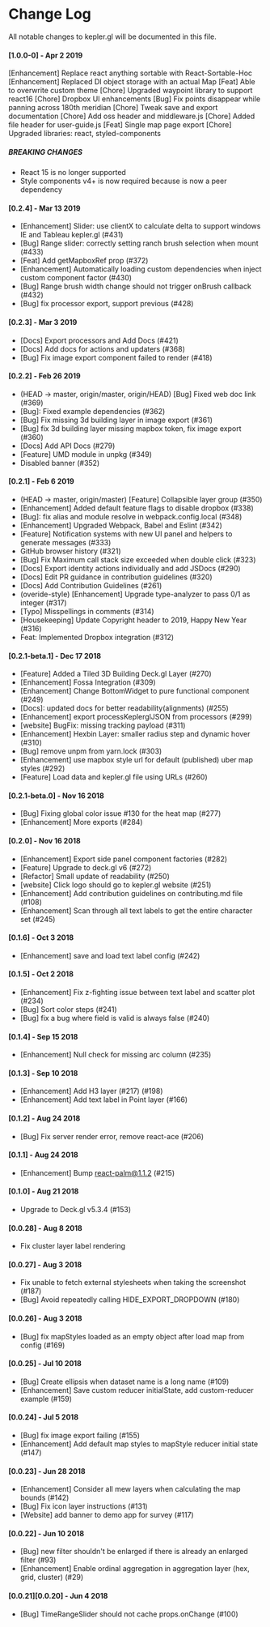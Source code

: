 # Change Log

All notable changes to kepler.gl will be documented in this file.

<!--
Each version should:
  List its release date in the above format.
  Group changes to describe their impact on the project, as follows:
  Added for new features.
  Changed for changes in existing functionality.
  Deprecated for once-stable features removed in upcoming releases.
  Removed for deprecated features removed in this release.
  Fixed for any bug fixes.
  Security to invite users to upgrade in case of vulnerabilities.
Ref: http://keepachangelog.com/en/0.3.0/
-->
#### [1.0.0-0] - Apr 2 2019
[Enhancement] Replace react anything sortable with React-Sortable-Hoc
[Enhancement] Replaced DI object storage with an actual Map
[Feat] Able to overwrite custom theme 
[Chore] Upgraded waypoint library to support react16
[Chore] Dropbox UI enhancements 
[Bug] Fix points disappear while panning across 180th meridian
[Chore] Tweak save and export documentation
[Chore] Add oss header and middleware.js
[Chore] Added file header for user-guide.js
[Feat] Single map page export
[Chore] Upgraded libraries: react, styled-components

##### BREAKING CHANGES
- React 15 is no longer supported
- Style components v4+ is now required because is now a peer dependency
 
#### [0.2.4] - Mar 13 2019
- [Enhancement] Slider: use clientX to calculate delta to support windows IE and Tableau kepler.gl (#431)
- [Bug] Range slider: correctly setting ranch brush selection when mount (#433)
- [Feat] Add getMapboxRef prop (#372)
- [Enhancement] Automatically loading custom dependencies when inject custom component factor (#430)
- [Bug] Range brush width change should not trigger onBrush callback (#432)
- [Bug] fix processor export, support previous  (#428)

#### [0.2.3] - Mar 3 2019
- [Docs] Export processors and Add Docs (#421)
- [Docs] Add docs for actions and updaters (#368)
- [Bug] Fix image export component failed to render (#418)

#### [0.2.2] - Feb 26 2019
- (HEAD -> master, origin/master, origin/HEAD) [Bug] Fixed web doc link (#369)
- [Bug]: Fixed example dependencies (#362)
- [Bug] Fix missing 3d building layer in image export (#361)
- [Bug] fix 3d building layer missing mapbox token, fix image export (#360)
- [Docs] Add API Docs (#279)
- [Feature] UMD module in unpkg (#349)
- Disabled banner (#352)

#### [0.2.1] - Feb 6 2019
- (HEAD -> master, origin/master) [Feature] Collapsible layer group (#350)
- [Enhancement] Added default feature flags to disable dropbox (#338)
- [Bug]: fix alias and module resolve in webpack.config.local (#348)
- [Enhancement] Upgraded Webpack, Babel and Eslint (#342)
- [Feature] Notification systems with new UI panel and helpers to generate messages (#333)
- GitHub browser history (#321)
- [Bug] Fix Maximum call stack size exceeded when double click (#323)
- [Docs] Export identity actions individually and add JSDocs (#290)
- [Docs] Edit PR guidance in contribution guidelines (#320)
- [Docs] Add Contribution Guidelines (#261)
- (overide-style) [Enhancement] Upgrade type-analyzer to pass 0/1 as integer (#317)
- [Typo] Misspellings in comments (#314)
- [Housekeeping] Update Copyright header to 2019, Happy New Year (#316)
- Feat: Implemented Dropbox integration (#312)

#### [0.2.1-beta.1] - Dec 17 2018
- [Feature] Added a Tiled 3D Building Deck.gl Layer (#270)
- [Enhancement] Fossa Integration (#309)
- [Enhancement] Change BottomWidget to pure functional component (#249)
- [Docs]: updated docs for better readability(alignments) (#255)
- [Enhancement] export processKeplerglJSON from processors (#299)
- [website] BugFix: missing tracking payload (#311)
- [Enhancement] Hexbin Layer: smaller radius step and dynamic hover (#310)
- [Bug] remove unpm from yarn.lock (#303)
- [Enhancement] use mapbox style url for default (published) uber map styles (#292)
- [Feature] Load data and kepler.gl file using URLs (#260)

#### [0.2.1-beta.0] - Nov 16 2018
- [Bug] Fixing global color issue #130 for the heat map (#277)
- [Enhancement] More exports (#284)

#### [0.2.0] - Nov 16 2018
- [Enhancement] Export side panel component factories (#282)
- [Feature] Upgrade to deck.gl v6 (#272)
- [Refactor] Small update of readability (#250)
- [website] Click logo should go to kepler.gl website (#251)
- [Enhancement] Add contribution guidelines on contributing.md file (#108)
- [Enhancement] Scan through all text labels to get the entire character set (#245)

#### [0.1.6] - Oct 3 2018
- [Enhancement] save and load text label config (#242)

#### [0.1.5] - Oct 2 2018

- [Enhancement] Fix z-fighting issue between text label and scatter plot (#234)
- [Bug] Sort color steps (#241)
- [Bug] fix a bug where field is valid is always false (#240)

#### [0.1.4] - Sep 15 2018

- [Enhancement] Null check for missing arc column (#235)

#### [0.1.3] - Sep 10 2018

- [Enhancement] Add H3 layer (#217) (#198)
- [Enhancement] Add text label in Point layer (#166)

#### [0.1.2] - Aug 24 2018

- [Bug] Fix server render error, remove react-ace (#206)

#### [0.1.1] - Aug 24 2018

- [Enhancement] Bump react-palm@1.1.2 (#215)

#### [0.1.0] - Aug 21 2018

- Upgrade to Deck.gl v5.3.4 (#153)

#### [0.0.28] - Aug 8 2018
- Fix cluster layer label rendering

#### [0.0.27] - Aug 3 2018
- Fix unable to fetch external stylesheets when taking the screenshot (#187)
- [Bug] Avoid repeatedly calling HIDE_EXPORT_DROPDOWN  (#180)

#### [0.0.26] - Aug 3 2018
- [Bug] fix mapStyles loaded as an empty object after load map from config (#169)

#### [0.0.25] - Jul 10 2018
- [Bug] Create ellipsis when dataset name is a long name (#109)
- [Enhancement] Save custom reducer initialState, add custom-reducer example (#159)

#### [0.0.24] - Jul 5 2018
- [Bug] fix image export failing (#155)
- [Enhancement] Add default map styles to mapStyle reducer initial state (#147)

#### [0.0.23] - Jun 28 2018
- [Enhancement] Consider all mew layers when calculating the map bounds (#142)
- [Bug] Fix icon layer instructions (#131)
- [Website] add banner to demo app for survey (#117)

#### [0.0.22] - Jun 10 2018
- [Bug] new filter shouldn't be enlarged if there is already an enlarged filter (#93)
- [Enhancement] Enable ordinal aggregation in aggregation layer (hex, grid, cluster) (#29)

#### [0.0.21][0.0.20] - Jun 4 2018
- [Bug] TimeRangeSlider should not cache props.onChange (#100)
